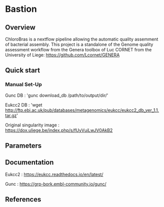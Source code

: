 # Bastion

## Overview

ChloroBras is a nextflow pipeline allowing the automatic quality assemment of bacterial assembly. This project is a standalone of the Genome quality assessment workflow from the Genera toolbox of Luc CORNET from the University of Liege: https://github.com/Lcornet/GENERA

## Quick start



### Manual Set-Up

Gunc DB : 'gunc download_db /path/to/output/dir/'

Eukcc2 DB : 'wget http://ftp.ebi.ac.uk/pub/databases/metagenomics/eukcc/eukcc2_db_ver_1.1.tar.gz'

Original singularity image : https://dox.uliege.be/index.php/s/fUyVuiLwJV0AkB2





## Parameters

## Documentation

Eukcc2 : https://eukcc.readthedocs.io/en/latest/

Gunc : https://grp-bork.embl-community.io/gunc/

## References
